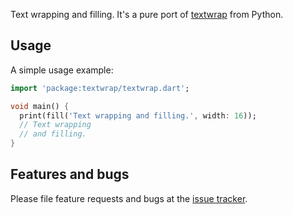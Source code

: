Text wrapping and filling. It's a pure port of [textwrap][textwrap] from Python.

## Usage

A simple usage example:

```dart
import 'package:textwrap/textwrap.dart';

void main() {
  print(fill('Text wrapping and filling.', width: 16));
  // Text wrapping
  // and filling.
}
```

## Features and bugs

Please file feature requests and bugs at the [issue tracker][tracker].

[textwrap]: https://github.com/python/cpython/blob/master/Lib/textwrap.py
[tracker]: http://example.com/issues/replaceme
